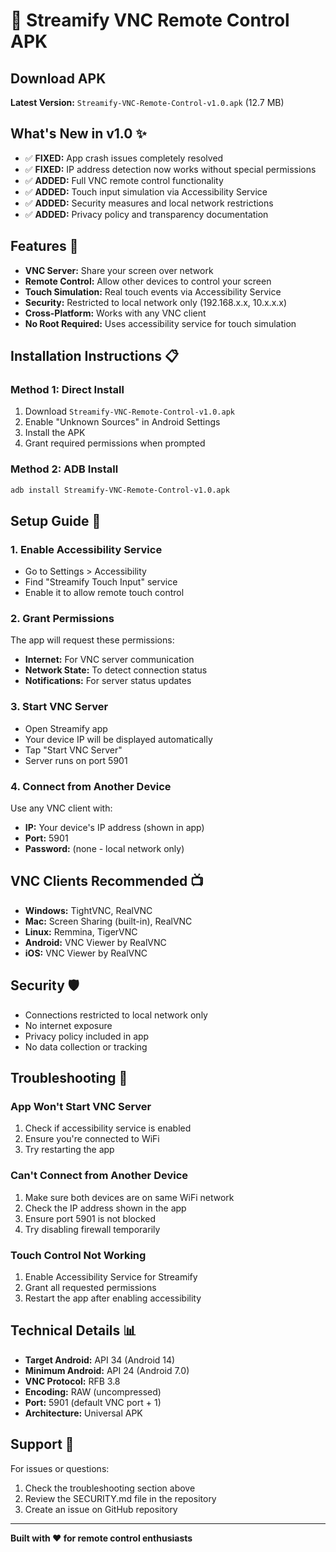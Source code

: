 # 📱 Streamify VNC Remote Control APK

## Download APK
**Latest Version:** `Streamify-VNC-Remote-Control-v1.0.apk` (12.7 MB)

## What's New in v1.0 ✨
- ✅ **FIXED:** App crash issues completely resolved
- ✅ **FIXED:** IP address detection now works without special permissions
- ✅ **ADDED:** Full VNC remote control functionality
- ✅ **ADDED:** Touch input simulation via Accessibility Service
- ✅ **ADDED:** Security measures and local network restrictions
- ✅ **ADDED:** Privacy policy and transparency documentation

## Features 🚀
- **VNC Server:** Share your screen over network
- **Remote Control:** Allow other devices to control your screen
- **Touch Simulation:** Real touch events via Accessibility Service
- **Security:** Restricted to local network only (192.168.x.x, 10.x.x.x)
- **Cross-Platform:** Works with any VNC client
- **No Root Required:** Uses accessibility service for touch simulation

## Installation Instructions 📋

### Method 1: Direct Install
1. Download `Streamify-VNC-Remote-Control-v1.0.apk`
2. Enable "Unknown Sources" in Android Settings
3. Install the APK
4. Grant required permissions when prompted

### Method 2: ADB Install
```bash
adb install Streamify-VNC-Remote-Control-v1.0.apk
```

## Setup Guide 🔧

### 1. Enable Accessibility Service
- Go to Settings > Accessibility
- Find "Streamify Touch Input" service
- Enable it to allow remote touch control

### 2. Grant Permissions
The app will request these permissions:
- **Internet:** For VNC server communication
- **Network State:** To detect connection status
- **Notifications:** For server status updates

### 3. Start VNC Server
- Open Streamify app
- Your device IP will be displayed automatically
- Tap "Start VNC Server"
- Server runs on port 5901

### 4. Connect from Another Device
Use any VNC client with:
- **IP:** Your device's IP address (shown in app)
- **Port:** 5901
- **Password:** (none - local network only)

## VNC Clients Recommended 📺
- **Windows:** TightVNC, RealVNC
- **Mac:** Screen Sharing (built-in), RealVNC
- **Linux:** Remmina, TigerVNC
- **Android:** VNC Viewer by RealVNC
- **iOS:** VNC Viewer by RealVNC

## Security 🛡️
- Connections restricted to local network only
- No internet exposure
- Privacy policy included in app
- No data collection or tracking

## Troubleshooting 🔧

### App Won't Start VNC Server
1. Check if accessibility service is enabled
2. Ensure you're connected to WiFi
3. Try restarting the app

### Can't Connect from Another Device
1. Make sure both devices are on same WiFi network
2. Check the IP address shown in the app
3. Ensure port 5901 is not blocked
4. Try disabling firewall temporarily

### Touch Control Not Working
1. Enable Accessibility Service for Streamify
2. Grant all requested permissions
3. Restart the app after enabling accessibility

## Technical Details 📊
- **Target Android:** API 34 (Android 14)
- **Minimum Android:** API 24 (Android 7.0)
- **VNC Protocol:** RFB 3.8
- **Encoding:** RAW (uncompressed)
- **Port:** 5901 (default VNC port + 1)
- **Architecture:** Universal APK

## Support 💬
For issues or questions:
1. Check the troubleshooting section above
2. Review the SECURITY.md file in the repository
3. Create an issue on GitHub repository

---
**Built with ❤️ for remote control enthusiasts**
